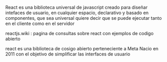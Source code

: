 React es una biblioteca universal de javascript creado para diseñar intefaces de usuario, 
en cualquier espacio, declarativo y basado en componentes, que sea universal quiere decir que se puede ejecutar 
tanto en el cliente como en el servidor

reactjs.wiki : pagina de consultas sobre react con ejemplos de codigo abierto

react es una biblioteca de cosigo abierto perteneciente a Meta
Nacio en 2011 con el objetivo de simplificar las interfaces de usuario

